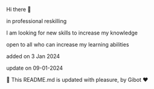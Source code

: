 
Hi there 👋

in professional reskilling

I am looking for new skills to increase my knowledge

open to all who can increase my learning abilities

added on 3 Jan 2024

update on 09-01-2024

🤖 This README.md is updated with pleasure, by Gibot ❤️